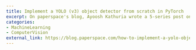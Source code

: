 ```yaml
---
title: Implement a YOLO (v3) object detector from scratch in PyTorch
excerpt: On paperspace's blog, Ayoosh Kathuria wrote a 5-series post on implementing real-time object detector in YOLO.
categories:
- MachineLearning
- ComputerVision
external_link: https://blog.paperspace.com/how-to-implement-a-yolo-object-detector-in-pytorch/
---
```


